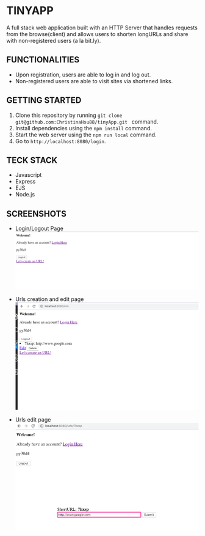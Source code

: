 # TINYAPP
A full stack web application built with an HTTP Server that handles requests from the browse(client) and allows users to shorten longURLs and share with non-registered users (a la bit.ly). 


## FUNCTIONALITIES
* Upon registration, users are able to log in and log out.  
* Non-registered users are able to visit sites via shortened links.


## GETTING STARTED
1. Clone this repository by running `git clone git@github.com:ChristinaHsu88/tinyApp.git ` command.
2. Install dependencies using the `npm install` command.
3. Start the web server using the `npm run local` command. 
4. Go to `http://localhost:8080/login`.

## TECK STACK
* Javascript
* Express
* EJS
* Node.js

## SCREENSHOTS
* Login/Logout Page
!["user-login demo"](https://github.com/ChristinaHsu88/tinyApp/blob/master/docs/user-login.png)

* Urls creation and edit page
!["urls link demo"](https://github.com/ChristinaHsu88/tinyApp/blob/master/docs/urls%20link.png)

* Urls edit page
!["user edit demo"](https://github.com/ChristinaHsu88/tinyApp/blob/master/docs/user_id%20page.png)



